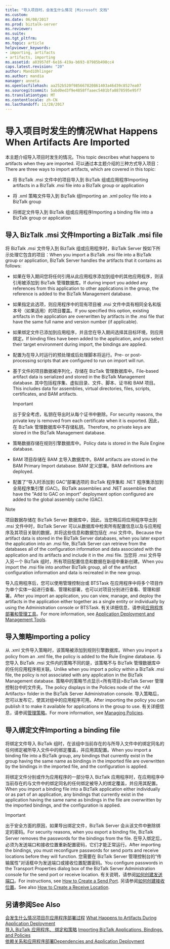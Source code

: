 ```yaml
---
title: "导入项目时，会发生什么情况 |Microsoft 文档"
ms.custom: 
ms.date: 06/08/2017
ms.prod: biztalk-server
ms.reviewer: 
ms.suite: 
ms.tgt_pltfrm: 
ms.topic: article
helpviewer_keywords:
- importing, artifacts
- artifacts, importing
ms.assetid: a83957df-6e16-419a-b693-87985b498cc4
caps.latest.revision: "20"
author: MandiOhlinger
ms.author: mandia
manager: anneta
ms.openlocfilehash: aa252b520f985667820861403a46d39c8527ea07
ms.sourcegitcommit: 5abd0ed3f9e4858ffaaec5481bfa8878595e95f7
ms.translationtype: MT
ms.contentlocale: zh-CN
ms.lasthandoff: 11/28/2017
---
```

# <a name="what-happens-when-artifacts-are-imported"></a><span data-ttu-id="653fc-102">导入项目时发生的情况</span><span class="sxs-lookup"><span data-stu-id="653fc-102">What Happens When Artifacts Are Imported</span></span>
<span data-ttu-id="653fc-103">本主题介绍导入项目时发生的情况。</span><span class="sxs-lookup"><span data-stu-id="653fc-103">This topic describes what happens to artifacts when they are imported.</span></span> <span data-ttu-id="653fc-104">可以通过本主题介绍的三种方式导入项目：</span><span class="sxs-lookup"><span data-stu-id="653fc-104">There are three ways to import artifacts, which are covered in this topic:</span></span>  
  
-   <span data-ttu-id="653fc-105">将 BizTalk .msi 文件中的项目导入到 BizTalk 组或应用程序</span><span class="sxs-lookup"><span data-stu-id="653fc-105">Importing artifacts in a BizTalk .msi file into a BizTalk group or application</span></span>  
  
-   <span data-ttu-id="653fc-106">将 .xml 策略文件导入到 BizTalk 组</span><span class="sxs-lookup"><span data-stu-id="653fc-106">Importing an .xml policy file into a BizTalk group</span></span>  
  
-   <span data-ttu-id="653fc-107">将绑定文件导入到 BizTalk 组或应用程序</span><span class="sxs-lookup"><span data-stu-id="653fc-107">Importing a binding file into a BizTalk group or application</span></span>  
  
## <a name="importing-a-biztalk-msi-file"></a><span data-ttu-id="653fc-108">导入 BizTalk .msi 文件</span><span class="sxs-lookup"><span data-stu-id="653fc-108">Importing a BizTalk .msi file</span></span>  
 <span data-ttu-id="653fc-109">将 BizTalk .msi 文件导入到 BizTalk 组或应用程序时，BizTalk Server 按如下所示处理它包含的项目：</span><span class="sxs-lookup"><span data-stu-id="653fc-109">When you import a BizTalk .msi file into a BizTalk group or application, BizTalk Server handles the artifacts that it contains as follows:</span></span>  
  
-   <span data-ttu-id="653fc-110">如果在导入期间您将任何引用从此应用程序添加到组中的其他应用程序，则该引用被添加到 BizTalk 管理数据库。</span><span class="sxs-lookup"><span data-stu-id="653fc-110">If during import you added any references from this application to other applications in the group, the reference is added to the BizTalk Management database.</span></span>  
  
-   <span data-ttu-id="653fc-111">如果指定此选项，则应用程序中的现有项目被 .msi 文件中具有相同全名和版本号（如果适用）的项目覆盖。</span><span class="sxs-lookup"><span data-stu-id="653fc-111">If you specified this option, existing artifacts in the application are overwritten by artifacts in the .msi file that have the same full name and version number (if applicable).</span></span>  
  
-   <span data-ttu-id="653fc-112">如果绑定文件已添加到应用程序，并且您在导入期间选择其目标环境，则应用绑定。</span><span class="sxs-lookup"><span data-stu-id="653fc-112">If binding files have been added to the application, and you select their target environment during import, the bindings are applied.</span></span>  
  
-   <span data-ttu-id="653fc-113">配置为在导入时运行的预处理或后处理脚本将运行。</span><span class="sxs-lookup"><span data-stu-id="653fc-113">Pre- or post-processing scripts that are configured to run on import will run.</span></span>  
  
-   <span data-ttu-id="653fc-114">基于文件的项目数据被序列化，存储在 BizTalk 管理数据库中。</span><span class="sxs-lookup"><span data-stu-id="653fc-114">File-based artifact data is serialized and stored in the BizTalk Management database.</span></span> <span data-ttu-id="653fc-115">其中包括程序集、虚拟目录、文件、脚本、证书和 BAM 项目。</span><span class="sxs-lookup"><span data-stu-id="653fc-115">This includes data for assemblies, virtual directories, files, scripts, certificates, and BAM artifacts.</span></span>  
  
    > [!IMPORTANT]
    >  <span data-ttu-id="653fc-116">出于安全考虑，私钥在导出时从每个证书中删除。</span><span class="sxs-lookup"><span data-stu-id="653fc-116">For security reasons, the private key is removed from each certificate when it is exported.</span></span> <span data-ttu-id="653fc-117">因此，在 BizTalk 管理数据库中不存储私钥。</span><span class="sxs-lookup"><span data-stu-id="653fc-117">Therefore, no private keys are stored in the BizTalk Management database.</span></span>  
  
-   <span data-ttu-id="653fc-118">策略数据存储在规则引擎数据库中。</span><span class="sxs-lookup"><span data-stu-id="653fc-118">Policy data is stored in the Rule Engine database.</span></span>  
  
-   <span data-ttu-id="653fc-119">BAM 项目存储在 BAM 主导入数据库中。</span><span class="sxs-lookup"><span data-stu-id="653fc-119">BAM artifacts are stored in the BAM Primary Import database.</span></span> <span data-ttu-id="653fc-120">BAM 定义部署。</span><span class="sxs-lookup"><span data-stu-id="653fc-120">BAM definitions are deployed.</span></span>  
  
-   <span data-ttu-id="653fc-121">配置了“导入时添加到 GAC”部署选项的 BizTalk 程序集和 .NET 程序集添加到全局程序集引擎 (GAC)。</span><span class="sxs-lookup"><span data-stu-id="653fc-121">BizTalk assemblies and .NET assemblies that have the "Add to GAC on import" deployment option configured are added to the global assembly cache (GAC).</span></span>  
  
> [!NOTE]
>  <span data-ttu-id="653fc-122">项目数据存储在 BizTalk Server 数据库中，因此，当您稍后将应用程序导出到 .msi 文件中时，BizTalk Server 可以从数据库中检索所有配置信息以及与应用程序及其项目关联的数据，并将这些信息和数据包括在 .msi 文件中。</span><span class="sxs-lookup"><span data-stu-id="653fc-122">Because the artifact data is stored in the BizTalk Server databases, when you later export the application into an .msi file, BizTalk Server can retrieve from the databases all of the configuration information and data associated with the application and its artifacts and include it in the .msi file.</span></span> <span data-ttu-id="653fc-123">当您将 .msi 文件导入另一个 BizTalk 组时，所有项目配置信息和数据在新组中重新创建。</span><span class="sxs-lookup"><span data-stu-id="653fc-123">When you import the .msi file into another BizTalk group, all of the artifact configuration information and data is recreated in the new group.</span></span>  
  
 <span data-ttu-id="653fc-124">导入应用程序后，您可以使用管理控制台或 BTSTask 在应用程序中将多个项目作为单个实体一起进行查看、管理和部署，也可以对项目分别进行查看、管理和部署。</span><span class="sxs-lookup"><span data-stu-id="653fc-124">After you import an application, you can view, manage, and deploy the artifacts in the application either together as a single entity or individually by using the Administration console or BTSTask.</span></span> <span data-ttu-id="653fc-125">有关详细信息，请参阅[应用程序部署和管理工具](../core/application-deployment-and-management-tools.md)。</span><span class="sxs-lookup"><span data-stu-id="653fc-125">For more information, see [Application Deployment and Management Tools](../core/application-deployment-and-management-tools.md).</span></span>  
  
## <a name="importing-a-policy"></a><span data-ttu-id="653fc-126">导入策略</span><span class="sxs-lookup"><span data-stu-id="653fc-126">Importing a policy</span></span>  
 <span data-ttu-id="653fc-127">从 .xml 文件导入策略时，该策略被添加到规则引擎数据库。</span><span class="sxs-lookup"><span data-stu-id="653fc-127">When you import a policy from an .xml file, the policy is added to the Rule Engine database.</span></span> <span data-ttu-id="653fc-128">与您导入 BizTalk .msi 文件内的策略不同的是，该策略不与 BizTalk 管理数据库中的任何应用程序相关联。</span><span class="sxs-lookup"><span data-stu-id="653fc-128">Unlike when you import a policy within a BizTalk .msi file, the policy is not associated with any application in the BizTalk Management database.</span></span> <span data-ttu-id="653fc-129">策略中的策略节点显示\<所有项目\>BizTalk Server 管理控制台中的文件夹。</span><span class="sxs-lookup"><span data-stu-id="653fc-129">The policy displays in the Policies node of the \<All Artifacts\> folder in the BizTalk Server Administration console.</span></span> <span data-ttu-id="653fc-130">导入策略后，您可以发布它，使其对组中的应用程序可用。</span><span class="sxs-lookup"><span data-stu-id="653fc-130">After importing the policy you can publish it to make it available for applications in the group to use.</span></span> <span data-ttu-id="653fc-131">有关详细信息，请参阅[管理策略](../core/managing-policies.md)。</span><span class="sxs-lookup"><span data-stu-id="653fc-131">For more information, see [Managing Policies](../core/managing-policies.md).</span></span>  
  
## <a name="importing-a-binding-file"></a><span data-ttu-id="653fc-132">导入绑定文件</span><span class="sxs-lookup"><span data-stu-id="653fc-132">Importing a binding file</span></span>  
 <span data-ttu-id="653fc-133">将绑定文件导入 BizTalk 组时，在该组中当前存在的与所导入文件中的绑定同名的任何绑定被所导入文件中的绑定覆盖，并应用其配置。</span><span class="sxs-lookup"><span data-stu-id="653fc-133">When you import a binding file into a BizTalk group, any bindings that currently exist in the group having the same name as bindings in the imported file are overwritten by the bindings in the imported file, and the configuration is applied.</span></span>  
  
 <span data-ttu-id="653fc-134">将绑定文件分别或作为应用程序的一部分导入 BizTalk 应用程序时，在应用程序中当前存在的与文件中的绑定同名的任何绑定被导入的绑定覆盖，并应用其配置。</span><span class="sxs-lookup"><span data-stu-id="653fc-134">When you import a binding file into a BizTalk application either individually or as part of an application, any bindings that currently exist in the application having the same name as bindings in the file are overwritten by the imported bindings, and the configuration is applied.</span></span>  
  
> [!IMPORTANT]
>  <span data-ttu-id="653fc-135">出于安全方面的原因，如果导出绑定文件，BizTalk Server 会从该文件中删除绑定的密码。</span><span class="sxs-lookup"><span data-stu-id="653fc-135">For security reasons, when you export a binding file, BizTalk Server removes the passwords for the bindings from the file.</span></span> <span data-ttu-id="653fc-136">在导入绑定后，必须为发送端口和接收位置重新配置密码，它们才能正常运行。</span><span class="sxs-lookup"><span data-stu-id="653fc-136">After importing the bindings, you must reconfigure passwords for send ports and receive locations before they will function.</span></span> <span data-ttu-id="653fc-137">您需要在 BizTalk Server 管理控制台的“传输属性”对话框中为发送端口或接收位置配置密码。</span><span class="sxs-lookup"><span data-stu-id="653fc-137">You configure passwords in the Transport Properties dialog box of the BizTalk Server Administration console for the send port or receive location.</span></span> <span data-ttu-id="653fc-138">有关说明，请参阅[如何创建发送端口](../core/how-to-create-a-send-port2.md)。</span><span class="sxs-lookup"><span data-stu-id="653fc-138">For instructions, see [How to Create a Send Port](../core/how-to-create-a-send-port2.md).</span></span> <span data-ttu-id="653fc-139">另请参阅[如何创建接收位置](../core/how-to-create-a-receive-location.md)。</span><span class="sxs-lookup"><span data-stu-id="653fc-139">See also [How to Create a Receive Location](../core/how-to-create-a-receive-location.md).</span></span>  
  
## <a name="see-also"></a><span data-ttu-id="653fc-140">另请参阅</span><span class="sxs-lookup"><span data-stu-id="653fc-140">See Also</span></span>  
 <span data-ttu-id="653fc-141">[会发生什么情况项目在应用程序部署过程](../core/what-happens-to-artifacts-during-application-deployment.md) </span><span class="sxs-lookup"><span data-stu-id="653fc-141">[What Happens to Artifacts During Application Deployment](../core/what-happens-to-artifacts-during-application-deployment.md) </span></span>  
 <span data-ttu-id="653fc-142">[导入 BizTalk 应用程序、 绑定和策略](../core/importing-biztalk-applications-bindings-and-policies.md) </span><span class="sxs-lookup"><span data-stu-id="653fc-142">[Importing BizTalk Applications, Bindings, and Policies](../core/importing-biztalk-applications-bindings-and-policies.md) </span></span>  
 [<span data-ttu-id="653fc-143">依赖关系和应用程序部署</span><span class="sxs-lookup"><span data-stu-id="653fc-143">Dependencies and Application Deployment</span></span>](../core/dependencies-and-application-deployment.md)